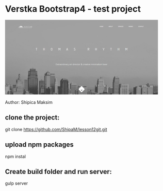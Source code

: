 <h1>Verstka Bootstrap4 - test project</h1>

<p>
	<img src="app/images/Screenshot_1.png" alt="Start HTML Template">
</p>

<p>
	Author: Shipica Maksim
</p>

## clone the project:

git clone  https://github.com/ShipaM/lesson12git.git

## upload npm packages

npm instal

## Create build folder and run server:

gulp server
